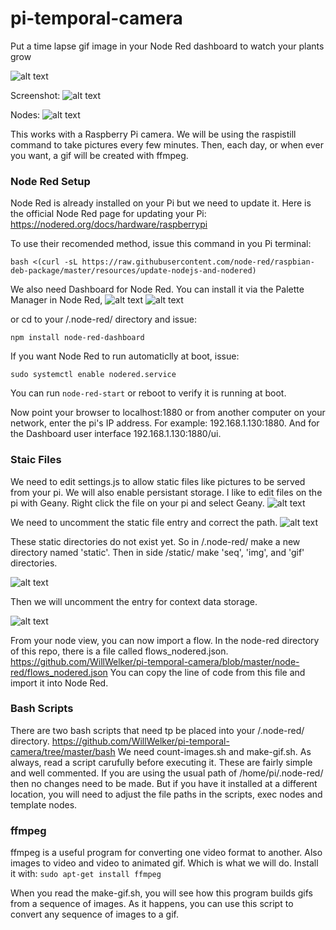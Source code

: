 # pi-temporal-camera
Put a time lapse gif image in your Node Red dashboard to watch your plants grow

![alt text](https://raw.githubusercontent.com/WillWelker/pi-temporal-camera/master/example-gifs/pea-shoots.gif "Example Gif")

Screenshot:
![alt text](https://raw.githubusercontent.com/WillWelker/pi-temporal-camera/master/images/Screenshot.png "Screenshot")

Nodes:
![alt text](https://raw.githubusercontent.com/WillWelker/pi-temporal-camera/master/images/nodes.png "nodes")

This works with a Raspberry Pi camera.  We will be using the raspistill command to take pictures every few minutes.
Then, each day, or when ever you want, a gif will be created with ffmpeg.

### Node Red Setup
Node Red is already installed on your Pi but we need to update it.  Here is the official Node Red page for updating your Pi:
https://nodered.org/docs/hardware/raspberrypi

To use their recomended method, issue this command in you Pi terminal:
```
bash <(curl -sL https://raw.githubusercontent.com/node-red/raspbian-deb-package/master/resources/update-nodejs-and-nodered)
```
We also need Dashboard for Node Red.  You can install it via the Palette Manager in Node Red, 
![alt text](https://raw.githubusercontent.com/WillWelker/pi-temporal-camera/master/images/menu.jpg "Menu")
![alt text](https://raw.githubusercontent.com/WillWelker/pi-temporal-camera/master/images/palette.jpg "Palette")

or
cd to your /.node-red/ directory and issue:
```
npm install node-red-dashboard
```

If you want Node Red to run automaticlly at boot, issue:
```
sudo systemctl enable nodered.service
```
You can run ```node-red-start``` or reboot to verify it is running at boot.

Now point your browser to localhost:1880 or from another computer on your network, enter the pi's IP address.
For example: 192.168.1.130:1880.
And for the Dashboard user interface 192.168.1.130:1880/ui.

### Staic Files
We need to edit settings.js to allow static files like pictures to be served from your pi.  We will also enable persistant storage.  I like to edit files on the pi with Geany.  Right click the file on your pi and select Geany.
![alt text](https://raw.githubusercontent.com/WillWelker/pi-temporal-camera/master/images/geany.jpg "Geany")

We need to uncomment the static file entry and correct the path.
![alt text](https://raw.githubusercontent.com/WillWelker/pi-temporal-camera/master/images/httpStatic.png "httpStatic")

These static directories do not exist yet.  So in /.node-red/ make a new directory named 'static'.  Then in side /static/ make 'seq', 'img', and 'gif' directories.

![alt text](https://raw.githubusercontent.com/WillWelker/pi-temporal-camera/master/images/static-directories.png "directories")

Then we will uncomment the entry for context data storage.

![alt text](https://raw.githubusercontent.com/WillWelker/pi-temporal-camera/master/images/contextStorage.png "ContextStorage")



From your node view, you can now import a flow.  In the node-red directory of this repo, there is a file called
flows_nodered.json.
https://github.com/WillWelker/pi-temporal-camera/blob/master/node-red/flows_nodered.json
You can copy the line of code from this file and import it into Node Red.

### Bash Scripts
There are two bash scripts that need tp be placed into your /.node-red/ directory.
https://github.com/WillWelker/pi-temporal-camera/tree/master/bash
We need count-images.sh and make-gif.sh.  As always, read a script carufully before executing it.  These are fairly simple and well commented.
If you are using the usual path of /home/pi/.node-red/ then no changes need to be made.  But if you have it installed at a different location, you will need to adjust the file paths in the scripts, exec nodes and template nodes.

### ffmpeg
ffmpeg is a useful program for converting one video format to another.  Also images to video and video to animated gif.  Which is what we will do.
Install it with:
```sudo apt-get install ffmpeg```

When you read the make-gif.sh, you will see how this program builds gifs from a sequence of images.
As it happens, you can use this script to convert any sequence of images to a gif.



